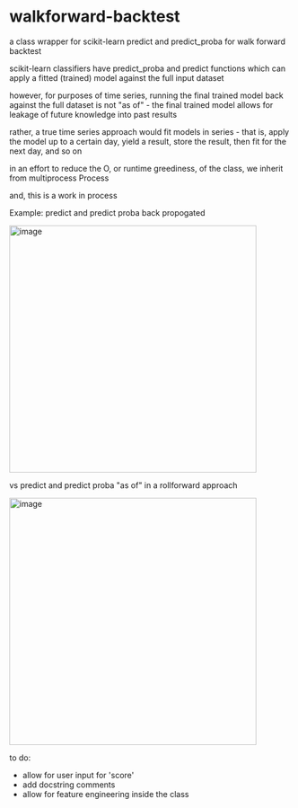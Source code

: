 # walkforward-backtest
a class wrapper for scikit-learn predict and predict_proba for walk forward backtest

scikit-learn classifiers have predict_proba and predict functions which can apply a fitted (trained) model against the full input dataset

however, for purposes of time series, running the final trained model back against the full dataset is not "as of" - the final trained model allows for leakage of future knowledge into past results

rather, a true time series approach would fit models in series - that is, apply the model up to a certain day, yield a result, store the result, then fit for the next day, and so on

in an effort to reduce the O, or runtime greediness, of the class, we inherit from multiprocess Process

and, this is a work in process

Example:
predict and predict proba back propogated

<img width="440" alt="image" src="https://github.com/user-attachments/assets/3532fbbd-8b29-4206-abcb-797c82d39ba4">

vs predict and predict proba "as of" in a rollforward approach

<img width="440" alt="image" src="https://github.com/user-attachments/assets/a8945f58-5e4e-4abd-8a75-cfeb7a0fc1e7">

to do:
- allow for user input for 'score'
- add docstring comments
- allow for feature engineering inside the class

